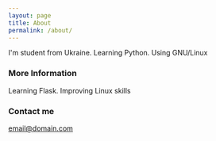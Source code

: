 ```yaml
---
layout: page
title: About
permalink: /about/
---
```


I'm student from Ukraine. Learning Python. Using GNU/Linux

### More Information

Learning Flask. Improving Linux skills

### Contact me

[email@domain.com](mailto:email@domain.com)
